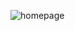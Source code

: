 ![homepage](https://github.com/kyleFagnan/Venue-verdict/blob/master/public/images/homepage.png?raw=true)
